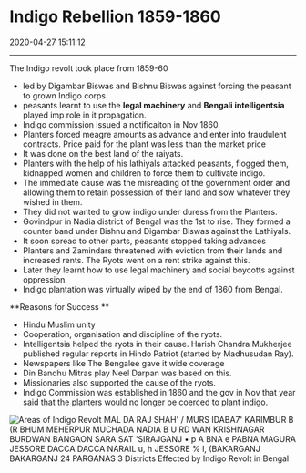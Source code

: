 # Indigo Rebellion 1859-1860
2020-04-27 15:11:12
            
---

The Indigo revolt took place from 1859-60
-   led by Digambar Biswas and Bishnu Biswas against forcing the peasant to grown Indigo corps.
-   peasants learnt to use the  **legal machinery** and **Bengali intelligentsia** played imp role in it propagation.
-   Indigo commission issued a notificaiton in Nov 1860.
-   Planters forced meagre amounts as advance and enter into fraudulent contracts. Price paid for the plant was less than the market price
-   It was done on the best land of the raiyats.
-   Planters with the help of his lathiyals attacked peasants, flogged them, kidnapped women and children to force them to cultivate indigo.
-   The immediate cause was the misreading of the government order and allowing them to retain possession of their land and sow whatever they wished in them.
-   They did not wanted to grow indigo under duress from the Planters.
-   Govindpur in Nadia district of Bengal was the 1st to rise. They formed a counter band under Bishnu and Digambar Biswas against the Lathiyals.
-   It soon spread to other parts, peasants stopped taking advances
-   Planters and Zamindars threatened with eviction from their lands and increased rents. The Ryots went on a rent strike against this.
-   Later they learnt how to use legal machinery and social boycotts against oppression.
-   Indigo plantation was virtually wiped by the end of 1860 from Bengal.

**Reasons for Success **
-   Hindu Muslim unity
-   Cooperation, organisation and discipline of the ryots.
-   Intelligentsia helped the ryots in their cause. Harish Chandra Mukherjee published regular reports in Hindo Patriot (started by Madhusudan Ray).
-   Newspapers like The Bengalee gave it wide coverage
-   Din Bandhu Mitras play Neel Darpan was based on this.
-   Missionaries also supported the cause of the ryots.
-   Indigo Commission was established in 1860 and the gov in Nov that year said that the planters would no longer be coerced to plant indigo.


![Areas of Indigo Revolt MAL DA RAJ SHAH' / MURS IDABA7' KARIMBUR B (R BHUM MEHERPUR MUCHADA NADIA B U RD WAN KRISHNAGAR BURDWAN BANGAON SARA SAT 'SIRAJGANJ • p A BNA e PABNA MAGURA JESSORE DACCA DACCA NARAIL u, h JESSORE % l, (BAKARGANJ BAKARGANJ 24 PARGANAS 3 Districts Effected by Indigo Revolt in Bengal ](Indigo-Rebellion-1859-1860-image1-23585325.png)






